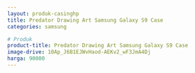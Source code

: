 ```yaml
---
layout: produk-casinghp
title: Predator Drawing Art Samsung Galaxy S9 Case
categories: samsung

# Produk
product-title: Predator Drawing Art Samsung Galaxy S9 Case
image-drive: 10Ap_J6B1EJWvHaod-AEKv2_wF3JmA4Dj
harga: 90000
---
```

